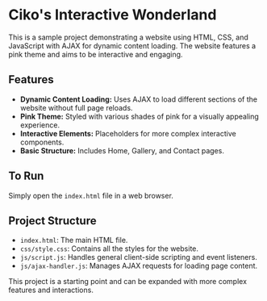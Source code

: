 # Ciko's Interactive Wonderland

This is a sample project demonstrating a website using HTML, CSS, and JavaScript with AJAX for dynamic content loading. The website features a pink theme and aims to be interactive and engaging.

## Features

*   **Dynamic Content Loading:** Uses AJAX to load different sections of the website without full page reloads.
*   **Pink Theme:** Styled with various shades of pink for a visually appealing experience.
*   **Interactive Elements:** Placeholders for more complex interactive components.
*   **Basic Structure:** Includes Home, Gallery, and Contact pages.

## To Run

Simply open the `index.html` file in a web browser.

## Project Structure

*   `index.html`: The main HTML file.
*   `css/style.css`: Contains all the styles for the website.
*   `js/script.js`: Handles general client-side scripting and event listeners.
*   `js/ajax-handler.js`: Manages AJAX requests for loading page content.

This project is a starting point and can be expanded with more complex features and interactions.
